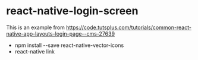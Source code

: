 # react-native-login-screen
This is an example from https://code.tutsplus.com/tutorials/common-react-native-app-layouts-login-page--cms-27639

* npm install --save react-native-vector-icons
* react-native link
